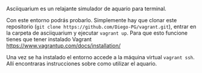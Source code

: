 Asciiquarium es un relajante simulador de aquario para terminal.

Con este entorno podrás probarlo. Simplemente hay que clonar este repositorio (`git clone https://github.com/Diego-PG/vagrant.git`), entrar en la carpeta de asciiquarium y ejecutar `vagrant up`. Para que esto funcione tienes que tener instalado Vagrant https://www.vagrantup.com/docs/installation/

Una vez se ha instalado el entorno accede a la máquina virtual `vagrant ssh`. Allí encontraras instrucciones sobre como utilizar el aquario.
